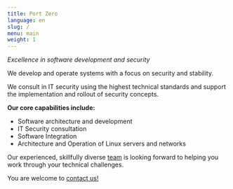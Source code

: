 ```yaml
---
title: Port Zero
language: en
slug: /
menu: main
weight: 1
---
```


<p class="lead" style="font-style: italic;">
  Excellence in software development and security
</p>

We develop and operate systems with a focus on security and stability.

We consult in IT security using the highest technical standards and support the implementation and rollout of security concepts.

__Our core capabilities include:__

* Software architecture and development
* IT Security consultation
* Software Integration
* Architecture and Operation of Linux servers and networks

Our experienced, skillfully diverse [team](/team/) is looking forward to helping you work through your technical challenges.

You are welcome to [contact us!](/contact/)
